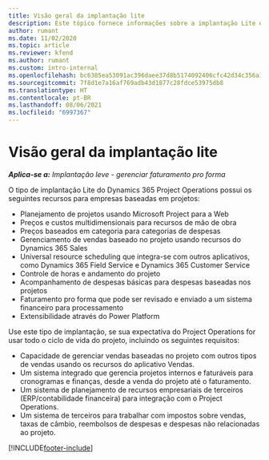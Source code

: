 ```yaml
---
title: Visão geral da implantação lite
description: Este tópico fornece informações sobre a implantação Lite do Dynamics 365 Project Operations.
author: rumant
ms.date: 11/02/2020
ms.topic: article
ms.reviewer: kfend
ms.author: rumant
ms.custom: intro-internal
ms.openlocfilehash: bc6385ea53091ac396daee37d8b5174092406cfc42d34c356a112f665cd63456
ms.sourcegitcommit: 7f8d1e7a16af769adb43d1877c28fdce53975db8
ms.translationtype: HT
ms.contentlocale: pt-BR
ms.lasthandoff: 08/06/2021
ms.locfileid: "6997367"
---
```

# <a name="lite-deployment-overview"></a>Visão geral da implantação lite

_**Aplica-se a:** Implantação leve - gerenciar faturamento pro forma_

O tipo de implantação Lite do Dynamics 365 Project Operations possui os seguintes recursos para empresas baseadas em projetos:

- Planejamento de projetos usando Microsoft Project para a Web
- Preços e custos multidimensionais para recursos de mão de obra
- Preços baseados em categoria para categorias de despesas
- Gerenciamento de vendas baseado no projeto usando recursos do Dynamics 365 Sales
- Universal resource scheduling que integra-se com outros aplicativos, como Dynamics 365 Field Service e Dynamics 365 Customer Service
- Controle de horas e andamento do projeto
- Acompanhamento de despesas básicas para despesas baseadas nos projetos
- Faturamento pro forma que pode ser revisado e enviado a um sistema financeiro para processamento
- Extensibilidade através do Power Platform

Use este tipo de implantação, se sua expectativa do Project Operations for usar todo o ciclo de vida do projeto, incluindo os seguintes requisitos:

- Capacidade de gerenciar vendas baseadas no projeto com outros tipos de vendas usando os recursos do aplicativo Vendas.
- Um sistema integrado que gerencia projetos internos e faturáveis para cronogramas e finanças, desde a venda do projeto até o faturamento.
- Um sistema de planejamento de recursos empresariais de terceiros (ERP/contabilidade financeira) para integração com o Project Operations.
- Um sistema de terceiros para trabalhar com impostos sobre vendas, taxas de câmbio, reembolsos de despesas e despesas não relacionadas ao projeto.


[!INCLUDE[footer-include](../includes/footer-banner.md)]
